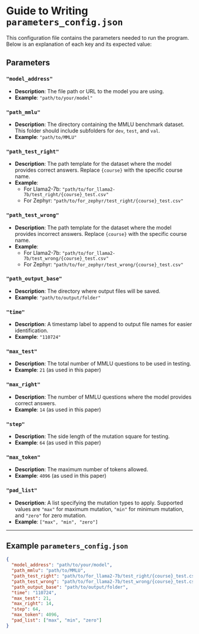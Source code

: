 # Guide to Writing `parameters_config.json`

This configuration file contains the parameters needed to run the program. Below is an explanation of each key and its expected value:

## Parameters

### `"model_address"`
- **Description**: The file path or URL to the model you are using.
- **Example**: `"path/to/your/model"`

### `"path_mmlu"`
- **Description**: The directory containing the MMLU benchmark dataset. This folder should include subfolders for `dev`, `test`, and `val`.
- **Example**: `"path/to/MMLU"`

### `"path_test_right"`
- **Description**: The path template for the dataset where the model provides correct answers. Replace `{course}` with the specific course name.
- **Example**: 
  - For Llama2-7b: `"path/to/for_llama2-7b/test_right/{course}_test.csv"`
  - For Zephyr: `"path/to/for_zephyr/test_right/{course}_test.csv"`

### `"path_test_wrong"`
- **Description**: The path template for the dataset where the model provides incorrect answers. Replace `{course}` with the specific course name.
- **Example**: 
  - For Llama2-7b: `"path/to/for_llama2-7b/test_wrong/{course}_test.csv"`
  - For Zephyr: `"path/to/for_zephyr/test_wrong/{course}_test.csv"`

### `"path_output_base"`
- **Description**: The directory where output files will be saved.
- **Example**: `"path/to/output/folder"`

### `"time"`
- **Description**: A timestamp label to append to output file names for easier identification.
- **Example**: `"110724"`

### `"max_test"`
- **Description**: The total number of MMLU questions to be used in testing.
- **Example**: `21` (as used in this paper)

### `"max_right"`
- **Description**: The number of MMLU questions where the model provides correct answers.
- **Example**: `14` (as used in this paper)

### `"step"`
- **Description**: The side length of the mutation square for testing.
- **Example**: `64` (as used in this paper)

### `"max_token"`
- **Description**: The maximum number of tokens allowed.
- **Example**: `4096` (as used in this paper)

### `"pad_list"`
- **Description**: A list specifying the mutation types to apply. Supported values are `"max"` for maximum mutation, `"min"` for minimum mutation, and `"zero"` for zero mutation.
- **Example**: `["max", "min", "zero"]`

---

## Example `parameters_config.json`

```json
{
  "model_address": "path/to/your/model",
  "path_mmlu": "path/to/MMLU",
  "path_test_right": "path/to/for_llama2-7b/test_right/{course}_test.csv",
  "path_test_wrong": "path/to/for_llama2-7b/test_wrong/{course}_test.csv",
  "path_output_base": "path/to/output/folder",
  "time": "110724",
  "max_test": 21,
  "max_right": 14,
  "step": 64,
  "max_token": 4096,
  "pad_list": ["max", "min", "zero"]
}
